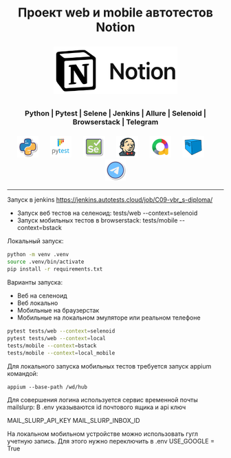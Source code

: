 <h1 align="center">Проект web и mobile автотестов Notion<p align="center">
<a href="link.ru"> <img src="resources/images/notion.png" width="" height="110"> </a> </h1>


<h3 align="center">Python | Pytest | Selene | Jenkins | Allure | Selenoid | Browserstack | Telegram</h3>
<h3 align="center">
<img height="50" src="resources/images/Python.png"/>      &nbsp;&nbsp;&nbsp;&nbsp;&nbsp;
<img height="50" src="resources/images/Pytest.svg"/>      &nbsp;&nbsp;&nbsp;&nbsp;&nbsp;
<img height="50" src="resources/images/Selene.png"/>      &nbsp;&nbsp;&nbsp;&nbsp;&nbsp;
<img height="50" src="resources/images/jenkins.png"/>     &nbsp;&nbsp;&nbsp;&nbsp;&nbsp;
<img height="50" src="resources/images/allure.png"/>      &nbsp;&nbsp;&nbsp;&nbsp;&nbsp;
<img height="50" src="resources/images/Selenoid.svg"/>    &nbsp;&nbsp;&nbsp;&nbsp;&nbsp;
<img height="50" src="resources/images/telegram.png"/>
</h3>



---

Запуск в jenkins https://jenkins.autotests.cloud/job/C09-vbr_s-diploma/

* Запуск веб тестов на селеноид: tests/web --context=selenoid
* Запуск мобильных тестов в browserstack: tests/mobile --context=bstack

Локальный запуск:

```bash
python -m venv .venv 
source .venv/bin/activate 
pip install -r requirements.txt 
```

Варианты запуска:

* Веб на селеноид
* Веб локально
* Мобильные на браузерстак
* Мобильные на локальном эмуляторе или реальном телефоне

```bash
pytest tests/web --context=selenoid
pytest tests/web --context=local
tests/mobile --context=bstack
tests/mobile --context=local_mobile
```

Для локального запуска мобильных тестов требуется запуск appium командой:

```
appium --base-path /wd/hub
```

Для совершения логина используется сервис временной почты mailslurp:
В .env указываются id почтового ящика и api ключ

MAIL_SLURP_API_KEY
MAIL_SLURP_INBOX_ID

На локальном мобильном устройстве можно использовать гугл учетную запись. Для этого нужно переключить в .env
USE_GOOGLE = True
